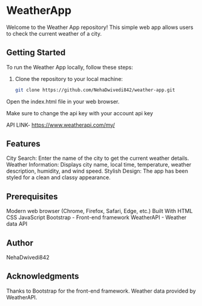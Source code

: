 ﻿# WeatherApp

Welcome to the Weather App repository! This simple web app allows users to check the current weather of a city.

## Getting Started

To run the Weather App locally, follow these steps:

1. Clone the repository to your local machine:

   ```bash
   git clone https://github.com/NehaDwivedi842/weather-app.git
Open the index.html file in your web browser.



Make sure to change the api key with your account api key



API LINK- https://www.weatherapi.com/my/ 


## Features


City Search: Enter the name of the city to get the current weather details.
Weather Information: Displays city name, local time, temperature, weather description, humidity, and wind speed.
Stylish Design: The app has been styled for a clean and classy appearance.
## Prerequisites
Modern web browser (Chrome, Firefox, Safari, Edge, etc.)
Built With
HTML
CSS
JavaScript
Bootstrap - Front-end framework
WeatherAPI - Weather data API
## Author
NehaDwivedi842 
## Acknowledgments
Thanks to Bootstrap for the front-end framework.
Weather data provided by WeatherAPI.

